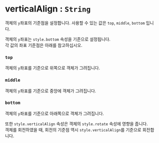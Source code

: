 # verticalAlign : `String`

객체의 `y`좌표의 기준점을 설정합니다. 사용할 수 있는 값은 `top`, `middle`, `bottom` 입니다.

객체의 `y`좌표는 `style.bottom` 속성을 기준으로 설정됩니다.  
각 값의 좌표 기준점은 아래를 참고하십시오.

### `top`

객체의 `y`좌표를 기준으로 위쪽으로 객체가 그려집니다.

### `middle`

객체의 `y`좌표를 기준으로 중앙에 객체가 그려집니다.

### `bottom`

객체의 `y`좌표를 기준으로 아래쪽으로 객체가 그려집니다.

또한 `style.verticalAlign` 속성은 객체의 `style.rotate` 속성에 영향을 줍니다.  
객체를 회전하였을 때, 회전의 기준점 역시 `style.verticalAlign`를 기준으로 회전합니다.